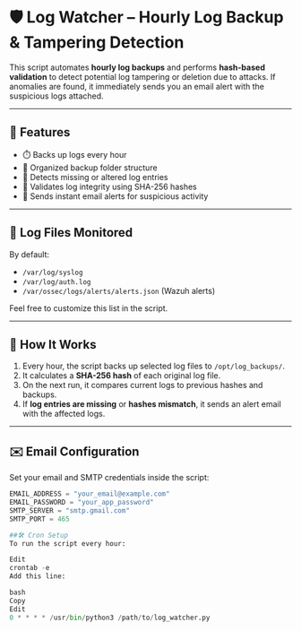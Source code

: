 # 🛡️ Log Watcher – Hourly Log Backup & Tampering Detection

This script automates **hourly log backups** and performs **hash-based validation** to detect potential log tampering or deletion due to attacks. If anomalies are found, it immediately sends you an email alert with the suspicious logs attached.

---

## 🚀 Features

- ⏱️ Backs up logs every hour
- 📁 Organized backup folder structure
- 🧩 Detects missing or altered log entries
- 🔐 Validates log integrity using SHA-256 hashes
- 📧 Sends instant email alerts for suspicious activity

---

## 📂 Log Files Monitored

By default:
- `/var/log/syslog`
- `/var/log/auth.log`
- `/var/ossec/logs/alerts/alerts.json` (Wazuh alerts)

Feel free to customize this list in the script.

---

## 🧠 How It Works

1. Every hour, the script backs up selected log files to `/opt/log_backups/`.
2. It calculates a **SHA-256 hash** of each original log file.
3. On the next run, it compares current logs to previous hashes and backups.
4. If **log entries are missing** or **hashes mismatch**, it sends an alert email with the affected logs.

---

## ✉️ Email Configuration

Set your email and SMTP credentials inside the script:

```python
EMAIL_ADDRESS = "your_email@example.com"
EMAIL_PASSWORD = "your_app_password"
SMTP_SERVER = "smtp.gmail.com"
SMTP_PORT = 465

##🛠️ Cron Setup
To run the script every hour:

Edit
crontab -e
Add this line:

bash
Copy
Edit
0 * * * * /usr/bin/python3 /path/to/log_watcher.py
